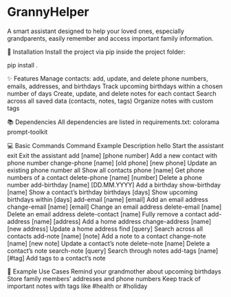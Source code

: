 # GrannyHelper
A smart assistant designed to help your loved ones, especially grandparents, easily remember and access important family information.

🚀 Installation
Install the project via pip inside the project folder:

pip install .

✨ Features
Manage contacts: add, update, and delete phone numbers, emails, addresses, and birthdays
Track upcoming birthdays within a chosen number of days
Create, update, and delete notes for each contact
Search across all saved data (contacts, notes, tags)
Organize notes with custom tags

📚 Dependencies
All dependencies are listed in requirements.txt:
colorama
prompt-toolkit

💻 Basic Commands
Command Example	Description
hello	Start the assistant
exit	Exit the assistant
add [name] [phone number]	Add a new contact with phone number
change-phone [name] [old phone] [new phone]	Update an existing phone number
all	Show all contacts
phone [name]	Get phone numbers of a contact
delete-phone [name] [number]	Delete a phone number
add-birthday [name] [DD.MM.YYYY]	Add a birthday
show-birthday [name]	Show a contact’s birthday
birthdays [days]	Show upcoming birthdays within [days]
add-email [name] [email]	Add an email address
change-email [name] [email]	Change an email address
delete-email [name]	Delete an email address
delete-contact [name]	Fully remove a contact
add-address [name] [address]	Add a home address
change-address [name] [new address]	Update a home address
find [query]	Search across all contacts
add-note [name] [note]	Add a note to a contact
change-note [name] [new note]	Update a contact’s note
delete-note [name]	Delete a contact’s note
search-note [query]	Search through notes
add-tags [name] [#tag]	Add tags to a contact’s note

🧩 Example Use Cases
Remind your grandmother about upcoming birthdays
Store family members’ addresses and phone numbers
Keep track of important notes with tags like #health or #holiday

